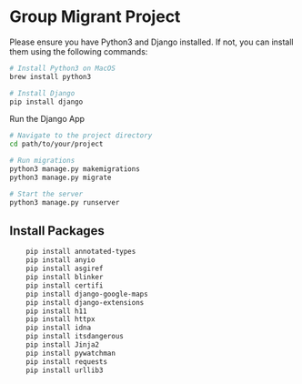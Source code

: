# Group Migrant Project

Please ensure you have Python3 and Django installed. If not, you can install them using the following commands:

```bash
# Install Python3 on MacOS
brew install python3

# Install Django
pip install django
```
Run the Django App
```bash
# Navigate to the project directory
cd path/to/your/project

# Run migrations
python3 manage.py makemigrations
python3 manage.py migrate

# Start the server
python3 manage.py runserver
```
## Install Packages
```bash
    pip install annotated-types 
    pip install anyio
    pip install asgiref
    pip install blinker
    pip install certifi
    pip install django-google-maps
    pip install django-extensions
    pip install h11
    pip install httpx
    pip install idna
    pip install itsdangerous
    pip install Jinja2
    pip install pywatchman
    pip install requests
    pip install urllib3
```